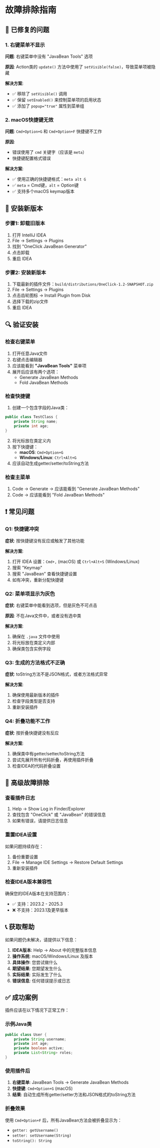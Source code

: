 # 故障排除指南

## 🔧 已修复的问题

### 1. 右键菜单不显示
**问题**: 右键菜单中没有 "JavaBean Tools" 选项

**原因**: Action类的 `update()` 方法中使用了 `setVisible(false)`，导致菜单项被隐藏

**解决方案**: 
- ✅ 移除了 `setVisible()` 调用
- ✅ 保留 `setEnabled()` 来控制菜单项的启用状态
- ✅ 添加了 `popup="true"` 属性到菜单组

### 2. macOS快捷键无效
**问题**: `Cmd+Option+G` 和 `Cmd+Option+F` 快捷键不工作

**原因**: 
- 错误使用了 `cmd` 关键字（应该是 `meta`）
- 快捷键配置格式错误

**解决方案**:
- ✅ 使用正确的快捷键格式：`meta alt G`
- ✅ `meta` = Cmd键，`alt` = Option键
- ✅ 支持多个macOS keymap版本

## 🚀 安装新版本

### 步骤1: 卸载旧版本
1. 打开 IntelliJ IDEA
2. File → Settings → Plugins
3. 找到 "OneClick JavaBean Generator"
4. 点击卸载
5. 重启 IDEA

### 步骤2: 安装新版本
1. 下载最新的插件文件：`build/distributions/OneClick-1.2-SNAPSHOT.zip`
2. File → Settings → Plugins
3. 点击齿轮图标 → Install Plugin from Disk
4. 选择下载的zip文件
5. 重启 IDEA

## 🔍 验证安装

### 检查右键菜单
1. 打开任意Java文件
2. 右键点击编辑器
3. 应该能看到 **"JavaBean Tools"** 菜单项
4. 展开后应该有两个选项：
   - Generate JavaBean Methods
   - Fold JavaBean Methods

### 检查快捷键
1. 创建一个包含字段的Java类：
```java
public class TestClass {
    private String name;
    private int age;
}
```

2. 将光标放在类定义内
3. 按下快捷键：
   - **macOS**: `Cmd+Option+G`
   - **Windows/Linux**: `Ctrl+Alt+G`
4. 应该自动生成getter/setter/toString方法

### 检查主菜单
1. Code → Generate → 应该能看到 "Generate JavaBean Methods"
2. Code → 应该能看到 "Fold JavaBean Methods"

## ❗ 常见问题

### Q1: 快捷键冲突
**症状**: 按快捷键没有反应或触发了其他功能

**解决方案**:
1. 打开 IDEA 设置：`Cmd+,` (macOS) 或 `Ctrl+Alt+S` (Windows/Linux)
2. 搜索 "Keymap"
3. 搜索 "JavaBean" 查看快捷键设置
4. 如有冲突，重新分配快捷键

### Q2: 菜单项显示为灰色
**症状**: 右键菜单中能看到选项，但是灰色不可点击

**原因**: 不在Java文件中，或者没有选中类

**解决方案**:
1. 确保在 `.java` 文件中使用
2. 将光标放在类定义内部
3. 确保类包含实例字段

### Q3: 生成的方法格式不正确
**症状**: toString方法不是JSON格式，或者方法格式异常

**解决方案**:
1. 确保使用最新版本的插件
2. 检查字段类型是否支持
3. 重新安装插件

### Q4: 折叠功能不工作
**症状**: 按折叠快捷键没有反应

**解决方案**:
1. 确保类中有getter/setter/toString方法
2. 尝试先展开所有代码折叠，再使用插件折叠
3. 检查IDEA的代码折叠设置

## 🔧 高级故障排除

### 查看插件日志
1. Help → Show Log in Finder/Explorer
2. 查找包含 "OneClick" 或 "JavaBean" 的错误信息
3. 如果有错误，请提供日志信息

### 重置IDEA设置
如果问题持续存在：
1. 备份重要设置
2. File → Manage IDE Settings → Restore Default Settings
3. 重新安装插件

### 检查IDEA版本兼容性
确保您的IDEA版本在支持范围内：
- ✅ 支持：2023.2 - 2025.3
- ❌ 不支持：2023.1及更早版本

## 📞 获取帮助

如果问题仍未解决，请提供以下信息：
1. **IDEA版本**: Help → About 中的完整版本信息
2. **操作系统**: macOS/Windows/Linux 及版本
3. **具体操作**: 您尝试做什么
4. **期望结果**: 您期望发生什么
5. **实际结果**: 实际发生了什么
6. **错误信息**: 任何错误提示或日志

## ✅ 成功案例

插件应该在以下情况下正常工作：

### 示例Java类
```java
public class User {
    private String username;
    private int age;
    private boolean active;
    private List<String> roles;
}
```

### 使用插件后
1. **右键菜单**: JavaBean Tools → Generate JavaBean Methods
2. **快捷键**: `Cmd+Option+G` (macOS)
3. **结果**: 自动生成所有getter/setter方法和JSON格式的toString方法

### 折叠效果
使用 `Cmd+Option+F` 后，所有JavaBean方法会被折叠显示为：
- `getter: getUsername()`
- `setter: setUsername(String)`
- `toString(): String`
